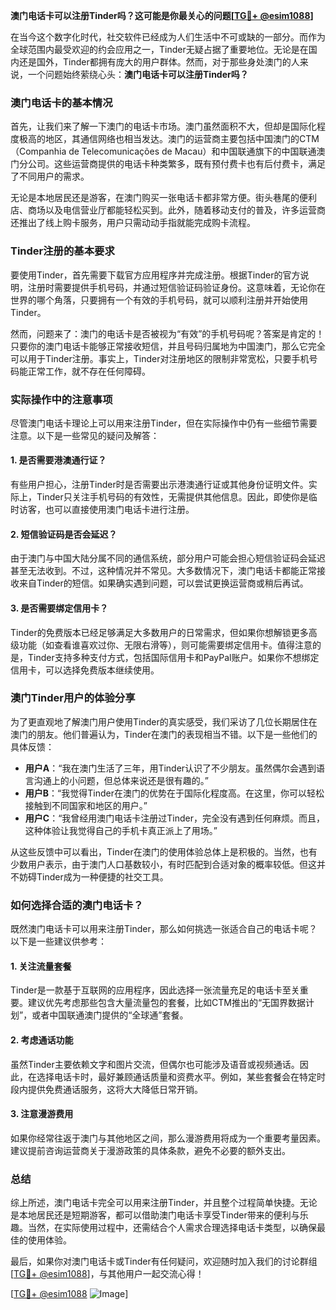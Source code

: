 **澳门电话卡可以注册Tinder吗？这可能是你最关心的问题[[TG💪+ @esim1088](https://t.me/s/esim1088)]**

在当今这个数字化时代，社交软件已经成为人们生活中不可或缺的一部分。而作为全球范围内最受欢迎的约会应用之一，Tinder无疑占据了重要地位。无论是在国内还是国外，Tinder都拥有庞大的用户群体。然而，对于那些身处澳门的人来说，一个问题始终萦绕心头：**澳门电话卡可以注册Tinder吗？**

### 澳门电话卡的基本情况

首先，让我们来了解一下澳门的电话卡市场。澳门虽然面积不大，但却是国际化程度极高的地区，其通信网络也相当发达。澳门的运营商主要包括中国澳门的CTM（Companhia de Telecomunicações de Macau）和中国联通旗下的中国联通澳门分公司。这些运营商提供的电话卡种类繁多，既有预付费卡也有后付费卡，满足了不同用户的需求。

无论是本地居民还是游客，在澳门购买一张电话卡都非常方便。街头巷尾的便利店、商场以及电信营业厅都能轻松买到。此外，随着移动支付的普及，许多运营商还推出了线上购卡服务，用户只需动动手指就能完成购卡流程。

### Tinder注册的基本要求

要使用Tinder，首先需要下载官方应用程序并完成注册。根据Tinder的官方说明，注册时需要提供手机号码，并通过短信验证码验证身份。这意味着，无论你在世界的哪个角落，只要拥有一个有效的手机号码，就可以顺利注册并开始使用Tinder。

然而，问题来了：澳门的电话卡是否被视为“有效”的手机号码呢？答案是肯定的！只要你的澳门电话卡能够正常接收短信，并且号码归属地为中国澳门，那么它完全可以用于Tinder注册。事实上，Tinder对注册地区的限制非常宽松，只要手机号码能正常工作，就不存在任何障碍。

### 实际操作中的注意事项

尽管澳门电话卡理论上可以用来注册Tinder，但在实际操作中仍有一些细节需要注意。以下是一些常见的疑问及解答：

#### 1. 是否需要港澳通行证？
有些用户担心，注册Tinder时是否需要出示港澳通行证或其他身份证明文件。实际上，Tinder只关注手机号码的有效性，无需提供其他信息。因此，即使你是临时访客，也可以直接使用澳门电话卡进行注册。

#### 2. 短信验证码是否会延迟？
由于澳门与中国大陆分属不同的通信系统，部分用户可能会担心短信验证码会延迟甚至无法收到。不过，这种情况并不常见。大多数情况下，澳门电话卡都能正常接收来自Tinder的短信。如果确实遇到问题，可以尝试更换运营商或稍后再试。

#### 3. 是否需要绑定信用卡？
Tinder的免费版本已经足够满足大多数用户的日常需求，但如果你想解锁更多高级功能（如查看谁喜欢过你、无限右滑等），则可能需要绑定信用卡。值得注意的是，Tinder支持多种支付方式，包括国际信用卡和PayPal账户。如果你不想绑定信用卡，可以选择免费版本继续使用。

### 澳门Tinder用户的体验分享

为了更直观地了解澳门用户使用Tinder的真实感受，我们采访了几位长期居住在澳门的朋友。他们普遍认为，Tinder在澳门的表现相当不错。以下是一些他们的具体反馈：

- **用户A**：“我在澳门生活了三年，用Tinder认识了不少朋友。虽然偶尔会遇到语言沟通上的小问题，但总体来说还是很有趣的。”
- **用户B**：“我觉得Tinder在澳门的优势在于国际化程度高。在这里，你可以轻松接触到不同国家和地区的用户。”
- **用户C**：“我曾经用澳门电话卡注册过Tinder，完全没有遇到任何麻烦。而且，这种体验让我觉得自己的手机卡真正派上了用场。”

从这些反馈中可以看出，Tinder在澳门的使用体验总体上是积极的。当然，也有少数用户表示，由于澳门人口基数较小，有时匹配到合适对象的概率较低。但这并不妨碍Tinder成为一种便捷的社交工具。

### 如何选择合适的澳门电话卡？

既然澳门电话卡可以用来注册Tinder，那么如何挑选一张适合自己的电话卡呢？以下是一些建议供参考：

#### 1. 关注流量套餐
Tinder是一款基于互联网的应用程序，因此选择一张流量充足的电话卡至关重要。建议优先考虑那些包含大量流量包的套餐，比如CTM推出的“无国界数据计划”，或者中国联通澳门提供的“全球通”套餐。

#### 2. 考虑通话功能
虽然Tinder主要依赖文字和图片交流，但偶尔也可能涉及语音或视频通话。因此，在选择电话卡时，最好兼顾通话质量和资费水平。例如，某些套餐会在特定时段内提供免费通话服务，这将大大降低日常开销。

#### 3. 注意漫游费用
如果你经常往返于澳门与其他地区之间，那么漫游费用将成为一个重要考量因素。建议提前咨询运营商关于漫游政策的具体条款，避免不必要的额外支出。

### 总结

综上所述，澳门电话卡完全可以用来注册Tinder，并且整个过程简单快捷。无论是本地居民还是短期游客，都可以借助澳门电话卡享受Tinder带来的便利与乐趣。当然，在实际使用过程中，还需结合个人需求合理选择电话卡类型，以确保最佳的使用体验。

最后，如果你对澳门电话卡或Tinder有任何疑问，欢迎随时加入我们的讨论群组[[TG💪+ @esim1088](https://t.me/s/esim1088)]，与其他用户一起交流心得！

[[TG💪+ @esim1088](https://t.me/s/esim1088) ![Image](https://i.postimg.cc/4NQfJmqS/Snipaste-2025-05-13-00-14-12.png)]